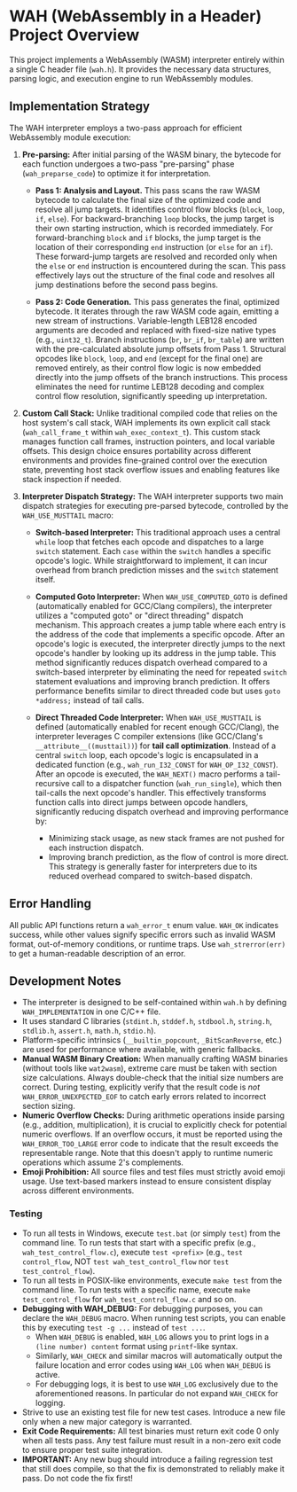 # WAH (WebAssembly in a Header) Project Overview

This project implements a WebAssembly (WASM) interpreter entirely within a single C header file (`wah.h`). It provides the necessary data structures, parsing logic, and execution engine to run WebAssembly modules.

## Implementation Strategy

The WAH interpreter employs a two-pass approach for efficient WebAssembly module execution:

1. **Pre-parsing:** After initial parsing of the WASM binary, the bytecode for each function undergoes a two-pass "pre-parsing" phase (`wah_preparse_code`) to optimize it for interpretation.

   - **Pass 1: Analysis and Layout.** This pass scans the raw WASM bytecode to calculate the final size of the optimized code and resolve all jump targets. It identifies control flow blocks (`block`, `loop`, `if`, `else`). For backward-branching `loop` blocks, the jump target is their own starting instruction, which is recorded immediately. For forward-branching `block` and `if` blocks, the jump target is the location of their corresponding `end` instruction (or `else` for an `if`). These forward-jump targets are resolved and recorded only when the `else` or `end` instruction is encountered during the scan. This pass effectively lays out the structure of the final code and resolves all jump destinations before the second pass begins.

   - **Pass 2: Code Generation.** This pass generates the final, optimized bytecode. It iterates through the raw WASM code again, emitting a new stream of instructions. Variable-length LEB128 encoded arguments are decoded and replaced with fixed-size native types (e.g., `uint32_t`). Branch instructions (`br`, `br_if`, `br_table`) are written with the pre-calculated absolute jump offsets from Pass 1. Structural opcodes like `block`, `loop`, and `end` (except for the final one) are removed entirely, as their control flow logic is now embedded directly into the jump offsets of the branch instructions. This process eliminates the need for runtime LEB128 decoding and complex control flow resolution, significantly speeding up interpretation.

2. **Custom Call Stack:** Unlike traditional compiled code that relies on the host system's call stack, WAH implements its own explicit call stack (`wah_call_frame_t` within `wah_exec_context_t`). This custom stack manages function call frames, instruction pointers, and local variable offsets. This design choice ensures portability across different environments and provides fine-grained control over the execution state, preventing host stack overflow issues and enabling features like stack inspection if needed.

3. **Interpreter Dispatch Strategy:** The WAH interpreter supports two main dispatch strategies for executing pre-parsed bytecode, controlled by the `WAH_USE_MUSTTAIL` macro:

   - **Switch-based Interpreter:** This traditional approach uses a central `while` loop that fetches each opcode and dispatches to a large `switch` statement. Each `case` within the `switch` handles a specific opcode's logic. While straightforward to implement, it can incur overhead from branch prediction misses and the `switch` statement itself.

   - **Computed Goto Interpreter:** When `WAH_USE_COMPUTED_GOTO` is defined (automatically enabled for GCC/Clang compilers), the interpreter utilizes a "computed goto" or "direct threading" dispatch mechanism. This approach creates a jump table where each entry is the address of the code that implements a specific opcode. After an opcode's logic is executed, the interpreter directly jumps to the next opcode's handler by looking up its address in the jump table. This method significantly reduces dispatch overhead compared to a switch-based interpreter by eliminating the need for repeated `switch` statement evaluations and improving branch prediction. It offers performance benefits similar to direct threaded code but uses `goto *address;` instead of tail calls.

   - **Direct Threaded Code Interpreter:** When `WAH_USE_MUSTTAIL` is defined (automatically enabled for recent enough GCC/Clang), the interpreter leverages C compiler extensions (like GCC/Clang's `__attribute__((musttail))`) for **tail call optimization**. Instead of a central `switch` loop, each opcode's logic is encapsulated in a dedicated function (e.g., `wah_run_I32_CONST` for `WAH_OP_I32_CONST`). After an opcode is executed, the `WAH_NEXT()` macro performs a tail-recursive call to a dispatcher function (`wah_run_single`), which then tail-calls the next opcode's handler. This effectively transforms function calls into direct jumps between opcode handlers, significantly reducing dispatch overhead and improving performance by:
     - Minimizing stack usage, as new stack frames are not pushed for each instruction dispatch.
     - Improving branch prediction, as the flow of control is more direct.
     This strategy is generally faster for interpreters due to its reduced overhead compared to switch-based dispatch.

## Error Handling

All public API functions return a `wah_error_t` enum value. `WAH_OK` indicates success, while other values signify specific errors such as invalid WASM format, out-of-memory conditions, or runtime traps. Use `wah_strerror(err)` to get a human-readable description of an error.

## Development Notes

- The interpreter is designed to be self-contained within `wah.h` by defining `WAH_IMPLEMENTATION` in one C/C++ file.
- It uses standard C libraries (`stdint.h`, `stddef.h`, `stdbool.h`, `string.h`, `stdlib.h`, `assert.h`, `math.h`, `stdio.h`).
- Platform-specific intrinsics (`__builtin_popcount`, `_BitScanReverse`, etc.) are used for performance where available, with generic fallbacks.
- **Manual WASM Binary Creation:** When manually crafting WASM binaries (without tools like `wat2wasm`), extreme care must be taken with section size calculations. Always double-check that the initial size numbers are correct. During testing, explicitly verify that the result code is *not* `WAH_ERROR_UNEXPECTED_EOF` to catch early errors related to incorrect section sizing.
- **Numeric Overflow Checks:** During arithmetic operations inside parsing (e.g., addition, multiplication), it is crucial to explicitly check for potential numeric overflows. If an overflow occurs, it must be reported using the `WAH_ERROR_TOO_LARGE` error code to indicate that the result exceeds the representable range. Note that this doesn't apply to runtime numeric operations which assume 2's complements.
- **Emoji Prohibition:** All source files and test files must strictly avoid emoji usage. Use text-based markers instead to ensure consistent display across different environments.

### Testing

- To run all tests in Windows, execute `test.bat` (or simply `test`) from the command line. To run tests that start with a specific prefix (e.g., `wah_test_control_flow.c`), execute `test <prefix>` (e.g., `test control_flow`, NOT `test wah_test_control_flow` nor `test test_control_flow`).
- To run all tests in POSIX-like environments, execute `make test` from the command line. To run tests with a specific name, execute `make test_control_flow` for `wah_test_control_flow.c` and so on.
- **Debugging with WAH_DEBUG:** For debugging purposes, you can declare the `WAH_DEBUG` macro. When running test scripts, you can enable this by executing `test -g ...` instead of `test ...`.
  - When `WAH_DEBUG` is enabled, `WAH_LOG` allows you to print logs in a `(line number) content` format using `printf`-like syntax.
  - Similarly, `WAH_CHECK` and similar macros will automatically output the failure location and error codes using `WAH_LOG` when `WAH_DEBUG` is active.
  - For debugging logs, it is best to use `WAH_LOG` exclusively due to the aforementioned reasons. In particular do not expand `WAH_CHECK` for logging.
- Strive to use an existing test file for new test cases. Introduce a new file only when a new major category is warranted.
- **Exit Code Requirements:** All test binaries must return exit code 0 only when all tests pass. Any test failure must result in a non-zero exit code to ensure proper test suite integration.
- **IMPORTANT:** Any new bug should introduce a failing regression test that still does compile, so that the fix is demonstrated to reliably make it pass. Do not code the fix first!
